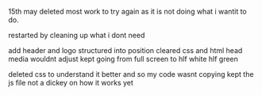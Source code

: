 15th may deleted most work to try again as it is not doing what i wantit to do. 

restarted by cleaning up what i dont need 

add header and logo structured into position
cleared css and html head media wouldnt adjust kept going from full screen to hlf white hlf green


deleted css to understand it better and so my code wasnt copying
kept the js file not a dickey on how it works yet 
